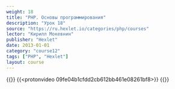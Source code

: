 ```yaml
---
weight: 18
title: "PHP. Основы программирования"
description: "Урок 18"
source: "https://ru.hexlet.io/categories/php/courses"
lector: "Кирилл Мокевнин"
publisher: "Hexlet"
date: 2013-01-01
category: "course12"
tags: ["PHP", "Hexlet"]
layout: course
---
```

{{<players>}}
    {{<protonvideo 09fe04b1cfdd2cb612bb461e08261bf8>}}
{{</players>}}
